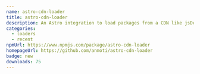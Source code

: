 ```yaml
---
name: astro-cdn-loader
title: astro-cdn-loader
description: An Astro integration to load packages from a CDN like jsDelivr or unpkg.
categories:
  - loaders
  - recent
npmUrl: https://www.npmjs.com/package/astro-cdn-loader
homepageUrl: https://github.com/anmoti/astro-cdn-loader
badge: new
downloads: 75
---
```


